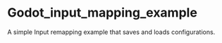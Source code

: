 # Godot_input_mapping_example
A simple Input remapping example that saves and loads configurations.
